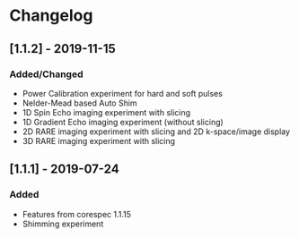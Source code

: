 # Changelog

## [1.1.2] - 2019-11-15
### Added/Changed
- Power Calibration experiment for hard and soft pulses
- Nelder-Mead based Auto Shim
- 1D Spin Echo imaging experiment with slicing
- 1D Gradient Echo imaging experiment (without slicing)
- 2D RARE imaging experiment with slicing and 2D k-space/image display
- 3D RARE imaging experiment with slicing
## [1.1.1] - 2019-07-24
### Added
- Features from corespec 1.1.15
- Shimming experiment
